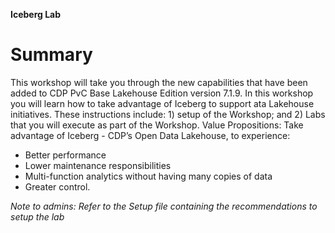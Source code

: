 **Iceberg Lab**

# Summary
This workshop will take you through the new capabilities that have been added to CDP PvC Base Lakehouse Edition version 7.1.9.
In this workshop you will learn how to take advantage of Iceberg to support ata Lakehouse initiatives.
These instructions include: 1) setup of the Workshop; and 2) Labs that you will execute as part of the Workshop.
Value Propositions: Take advantage of Iceberg - CDP’s Open Data Lakehouse, to experience:
- Better performance
- Lower maintenance responsibilities
- Multi-function analytics without having many copies of data
- Greater control.

*Note to admins: Refer to the Setup file containing the recommendations to setup the lab*


